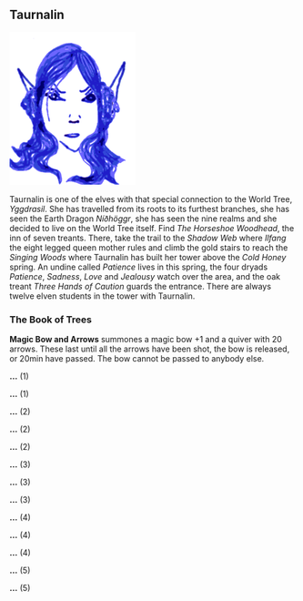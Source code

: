 ## Taurnalin

![Taurnalin](Taurnalin.png)

Taurnalin is one of the elves with that special connection to the
World Tree, *Yggdrasil*. She has travelled from its roots to its
furthest branches, she has seen the Earth Dragon *Níðhöggr*, she has
seen the nine realms and she decided to live on the World Tree itself.
Find *The Horseshoe Woodhead*, the inn of seven treants. There, take
the trail to the *Shadow Web* where *Ilfang* the eight legged queen
mother rules and climb the gold stairs to reach the *Singing Woods*
where Taurnalin has built her tower above the *Cold Honey* spring. An
undine called *Patience* lives in this spring, the four dryads
*Patience*, *Sadness*, *Love* and *Jealousy* watch over the area, and
the oak treant *Three Hands of Caution* guards the entrance. There are
always twelve elven students in the tower with Taurnalin.

### The Book of Trees

**Magic Bow and Arrows** summones a magic bow +1 and a quiver with 20
arrows. These last until all the arrows have been shot, the bow is
released, or 20min have passed. The bow cannot be passed to anybody
else.

**...** (1)

**...** (1)

**...** (2)

**...** (2)

**...** (2)

**...** (3)

**...** (3)

**...** (3)

**...** (4)

**...** (4)

**...** (4)

**...** (5)

**...** (5)
